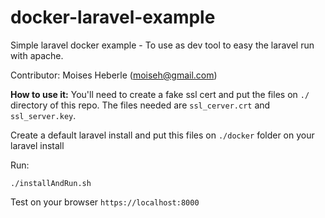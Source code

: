 # docker-laravel-example

Simple laravel docker example - To use as dev tool to easy the laravel run with apache.

Contributor: Moises Heberle (moiseh@gmail.com)

**How to use it:**
You'll need to create a fake ssl cert and put the files on `./` directory of this repo. The files needed are `ssl_cerver.crt` and `ssl_server.key`.

Create a default laravel install and put this files on `./docker` folder on your laravel install

Run:

`./installAndRun.sh`

Test on your browser `https://localhost:8000`
